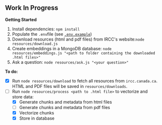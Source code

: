 ## Work In Progress

**Getting Started**

1. Install dependencies: `npm install`
2. Populate the `.env`file (see [`.env.example`](./.env.example))
3. Download resources (html and pdf files) from IRCC's website:`node resources/download.js`
4. Create embeddings in a MongoDB database: `node resources/embeddings.js "<path to folder containing the downloaded .html files>"`
5. Ask a question: `node resources/ask.js "<your question>"`

**To do:**

- [x] Run `node resources/download` to fetch all resources from `ircc.canada.ca`. HTML and PDF files will be saved in `resources/downloads`.
- [ ] Run `node resources/process <path to .html file>` to vectorize and store data:
    - [x] Generate chunks and metadata from html files
    - [ ] Generate chunks and metadata from pdf files
    - [x] Vectorize chunks
    - [x] Store in database